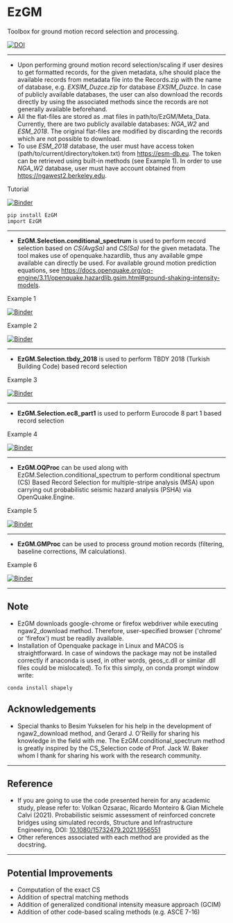 # EzGM
Toolbox for ground motion record selection and processing. 

[![DOI](https://zenodo.org/badge/291944652.svg)](https://zenodo.org/badge/latestdoi/291944652) 
***

- Upon performing ground motion record selection/scaling if user desires to get formatted records, for the given metadata, s/he should place the available records from metadata file into the Records.zip with the name of database, 
e.g. *EXSIM_Duzce.zip* for database *EXSIM_Duzce*. In case of publicly available databases, the user can also download the records directly by using the associated methods since the records are not generally available beforehand.
- All the flat-files are stored as .mat files in path/to/EzGM/Meta_Data. Currently, there are two publicly available databases: *NGA_W2* and *ESM_2018*. 
The original flat-files are modified by discarding the records which are not possible to download.
- To use *ESM_2018* database, the user must have access token (path/to/current/directory/token.txt) from https://esm-db.eu. The token
can be retrieved using built-in methods (see Example 1). In order to use *NGA_W2* database, user must have account obtained from https://ngawest2.berkeley.edu.

Tutorial

[![Binder](https://mybinder.org/badge_logo.svg)](https://mybinder.org/v2/gh/volkanozsarac/EzGM/HEAD?filepath=Examples%2Fbinder%2FTutorial.ipynb)

```
pip install EzGM
import EzGM
```
***

- **EzGM.Selection.conditional_spectrum** is used to perform record selection based on *CS(AvgSa)* and *CS(Sa)* for the given metadata. The tool makes use of openquake.hazardlib, thus any available gmpe available can directly be used.
For available ground motion prediction equations, see https://docs.openquake.org/oq-engine/3.11/openquake.hazardlib.gsim.html#ground-shaking-intensity-models.

Example 1

[![Binder](https://mybinder.org/badge_logo.svg)](https://mybinder.org/v2/gh/volkanozsarac/EzGM/master?filepath=Examples%2Fbinder%2FExample1.ipynb)

Example 2

[![Binder](https://mybinder.org/badge_logo.svg)](https://mybinder.org/v2/gh/volkanozsarac/EzGM/master?filepath=Examples%2Fbinder%2FExample2.ipynb)
***

- **EzGM.Selection.tbdy_2018** is used to perform TBDY 2018 (Turkish Building Code) based record selection

Example 3

[![Binder](https://mybinder.org/badge_logo.svg)](https://mybinder.org/v2/gh/volkanozsarac/EzGM/master?filepath=Examples%2Fbinder%2FExample3.ipynb)
***

- **EzGM.Selection.ec8_part1** is used to perform Eurocode 8 part 1 based record selection

Example 4

[![Binder](https://mybinder.org/badge_logo.svg)](https://mybinder.org/v2/gh/volkanozsarac/EzGM/master?filepath=Examples%2Fbinder%2FExample4.ipynb)
***

- **EzGM.OQProc** can be used along with EzGM.Selection.conditional_spectrum to perform conditional spectrum (CS) Based Record Selection for multiple-stripe analysis (MSA)
upon carrying out probabilistic seismic hazard analysis (PSHA) via OpenQuake.Engine.

Example 5

[![Binder](https://mybinder.org/badge_logo.svg)](https://mybinder.org/v2/gh/volkanozsarac/EzGM/master?filepath=Examples%2Fbinder%2FExample5.ipynb)
***

- **EzGM.GMProc** can be used to process ground motion records (filtering, baseline corrections, IM calculations).

Example 6

[![Binder](https://mybinder.org/badge_logo.svg)](https://mybinder.org/v2/gh/volkanozsarac/EzGM/master?filepath=Examples%2Fbinder%2FExample6.ipynb)
***

## Note
- EzGM downloads google-chrome or firefox webdriver while executing ngaw2_download method. Therefore, user-specified browser ('chrome' or 'firefox') must be readily available.
- Installation of Openquake package in Linux and MACOS is straightforward. In case of windows the package may not be installed correctly if anaconda is used, in other words, geos_c.dll or similar .dll files could be mislocated). To fix this simply, on conda prompt window write:
```
conda install shapely
```

## Acknowledgements
- Special thanks to Besim Yukselen for his help in the development of ngaw2_download method, and Gerard J. O'Reilly for sharing his knowledge in the field with me. The EzGM.conditional_spectrum method is greatly inspired by the CS_Selection code of Prof. Jack W. Baker whom I thank for sharing his work with the research community.
***

## Reference
- If you are going to use the code presented herein for any academic study, please refer to:
Volkan Ozsarac, Ricardo Monteiro & Gian Michele Calvi (2021). Probabilistic seismic assessment of reinforced concrete bridges using simulated records, Structure and Infrastructure Engineering, DOI: [10.1080/15732479.2021.1956551](https://doi.org/10.1080/15732479.2021.1956551)
- Other references associated with each method are provided as the docstring.
***

## Potential Improvements
- Computation of the exact CS
- Addition of spectral matching methods
- Addition of generalized conditional intensity measure approach (GCIM)
- Addition of other code-based scaling methods (e.g. ASCE 7-16)
